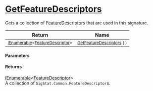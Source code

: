 # [GetFeatureDescriptors](./Signature--GetFeatureDescriptors.md)

Gets a collection of [FeatureDescriptor](../SigStat/Common/FeatureDescriptor.md)s that are used in this signature.

| Return | Name | 
| --- | --- | 
| <sub>[IEnumerable](https://docs.microsoft.com/en-us/dotnet/api/System.Collections.Generic.IEnumerable-1)\<[FeatureDescriptor](./../FeatureDescriptor.md)></sub> | <sub>[GetFeatureDescriptors](./Signature--GetFeatureDescriptors.md) (  )</sub> | 


#### Parameters

#### Returns
[IEnumerable](https://docs.microsoft.com/en-us/dotnet/api/System.Collections.Generic.IEnumerable-1)\<[FeatureDescriptor](./../FeatureDescriptor.md)><br>
A collection of `SigStat.Common.FeatureDescriptor`s.